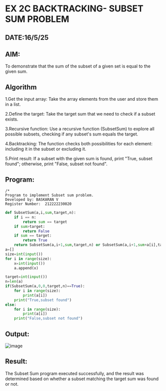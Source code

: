 # EX 2C BACKTRACKING- SUBSET SUM PROBLEM
## DATE:16/5/25
## AIM:
To demonstrate that the sum of the subset of a given set is equal to the given sum.


## Algorithm
1.Get the input array: Take the array elements from the user and store them in a list.

2.Define the target: Take the target sum that we need to check if a subset exists.

3.Recursive function: Use a recursive function (SubsetSum) to explore all possible subsets, checking if any subset's sum equals the target.

4.Backtracking: The function checks both possibilities for each element: including it in the subset or excluding it.

5.Print result: If a subset with the given sum is found, print "True, subset found"; otherwise, print "False, subset not found".   

## Program:
```
/*
Program to implement Subset sum problem.
Developed by: BASKARAN V
Register Number:  212222230020
```
```python
def SubsetSum(a,i,sum,target,n):
    if i == n:
        return sum == target
    if sum>target:
        return False
    if sum == target:
        return True
    return SubsetSum(a,i+1,sum,target,n) or SubsetSum(a,i+1,sum+a[i],target,n)
a=[]
size=int(input())
for i in range(size):
    x=int(input())
    a.append(x)

target=int(input())
n=len(a)
if(SubsetSum(a,0,0,target,n)==True):
    for i in range(size):
        print(a[i])
    print("True,subset found")
else:
    for i in range(size):
        print(a[i])
    print("False,subset not found")

```
## Output:

![image](https://github.com/user-attachments/assets/02d713cf-1004-41dd-82dc-79613df8d0e8)


## Result:
The Subset Sum program executed successfully, and the result was determined based on whether a subset matching the target sum was found or not.
